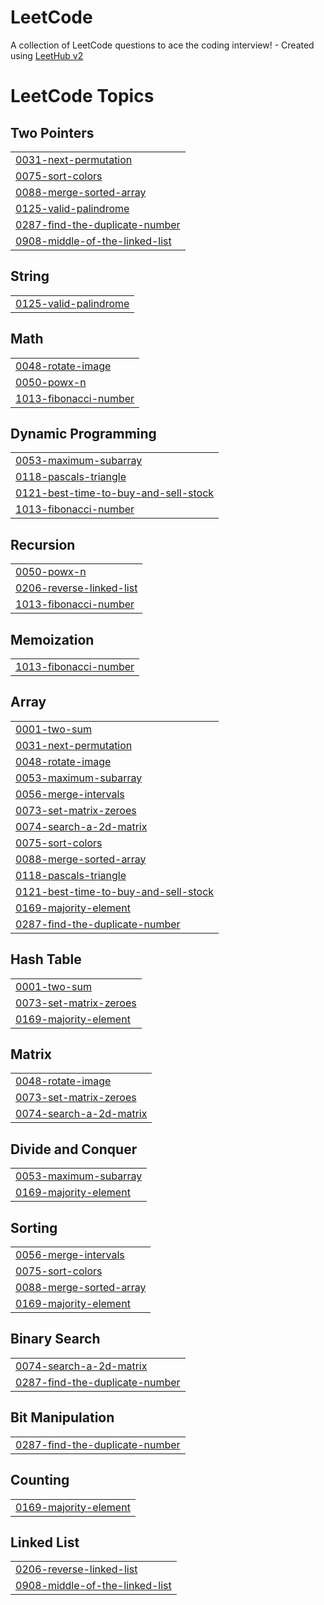# LeetCode
A collection of LeetCode questions to ace the coding interview! - Created using [LeetHub v2](https://github.com/arunbhardwaj/LeetHub-2.0)

<!---LeetCode Topics Start-->
# LeetCode Topics
## Two Pointers
|  |
| ------- |
| [0031-next-permutation](https://github.com/xevohere/LeetCode/tree/master/0031-next-permutation) |
| [0075-sort-colors](https://github.com/xevohere/LeetCode/tree/master/0075-sort-colors) |
| [0088-merge-sorted-array](https://github.com/xevohere/LeetCode/tree/master/0088-merge-sorted-array) |
| [0125-valid-palindrome](https://github.com/xevohere/LeetCode/tree/master/0125-valid-palindrome) |
| [0287-find-the-duplicate-number](https://github.com/xevohere/LeetCode/tree/master/0287-find-the-duplicate-number) |
| [0908-middle-of-the-linked-list](https://github.com/xevohere/LeetCode/tree/master/0908-middle-of-the-linked-list) |
## String
|  |
| ------- |
| [0125-valid-palindrome](https://github.com/xevohere/LeetCode/tree/master/0125-valid-palindrome) |
## Math
|  |
| ------- |
| [0048-rotate-image](https://github.com/xevohere/LeetCode/tree/master/0048-rotate-image) |
| [0050-powx-n](https://github.com/xevohere/LeetCode/tree/master/0050-powx-n) |
| [1013-fibonacci-number](https://github.com/xevohere/LeetCode/tree/master/1013-fibonacci-number) |
## Dynamic Programming
|  |
| ------- |
| [0053-maximum-subarray](https://github.com/xevohere/LeetCode/tree/master/0053-maximum-subarray) |
| [0118-pascals-triangle](https://github.com/xevohere/LeetCode/tree/master/0118-pascals-triangle) |
| [0121-best-time-to-buy-and-sell-stock](https://github.com/xevohere/LeetCode/tree/master/0121-best-time-to-buy-and-sell-stock) |
| [1013-fibonacci-number](https://github.com/xevohere/LeetCode/tree/master/1013-fibonacci-number) |
## Recursion
|  |
| ------- |
| [0050-powx-n](https://github.com/xevohere/LeetCode/tree/master/0050-powx-n) |
| [0206-reverse-linked-list](https://github.com/xevohere/LeetCode/tree/master/0206-reverse-linked-list) |
| [1013-fibonacci-number](https://github.com/xevohere/LeetCode/tree/master/1013-fibonacci-number) |
## Memoization
|  |
| ------- |
| [1013-fibonacci-number](https://github.com/xevohere/LeetCode/tree/master/1013-fibonacci-number) |
## Array
|  |
| ------- |
| [0001-two-sum](https://github.com/xevohere/LeetCode/tree/master/0001-two-sum) |
| [0031-next-permutation](https://github.com/xevohere/LeetCode/tree/master/0031-next-permutation) |
| [0048-rotate-image](https://github.com/xevohere/LeetCode/tree/master/0048-rotate-image) |
| [0053-maximum-subarray](https://github.com/xevohere/LeetCode/tree/master/0053-maximum-subarray) |
| [0056-merge-intervals](https://github.com/xevohere/LeetCode/tree/master/0056-merge-intervals) |
| [0073-set-matrix-zeroes](https://github.com/xevohere/LeetCode/tree/master/0073-set-matrix-zeroes) |
| [0074-search-a-2d-matrix](https://github.com/xevohere/LeetCode/tree/master/0074-search-a-2d-matrix) |
| [0075-sort-colors](https://github.com/xevohere/LeetCode/tree/master/0075-sort-colors) |
| [0088-merge-sorted-array](https://github.com/xevohere/LeetCode/tree/master/0088-merge-sorted-array) |
| [0118-pascals-triangle](https://github.com/xevohere/LeetCode/tree/master/0118-pascals-triangle) |
| [0121-best-time-to-buy-and-sell-stock](https://github.com/xevohere/LeetCode/tree/master/0121-best-time-to-buy-and-sell-stock) |
| [0169-majority-element](https://github.com/xevohere/LeetCode/tree/master/0169-majority-element) |
| [0287-find-the-duplicate-number](https://github.com/xevohere/LeetCode/tree/master/0287-find-the-duplicate-number) |
## Hash Table
|  |
| ------- |
| [0001-two-sum](https://github.com/xevohere/LeetCode/tree/master/0001-two-sum) |
| [0073-set-matrix-zeroes](https://github.com/xevohere/LeetCode/tree/master/0073-set-matrix-zeroes) |
| [0169-majority-element](https://github.com/xevohere/LeetCode/tree/master/0169-majority-element) |
## Matrix
|  |
| ------- |
| [0048-rotate-image](https://github.com/xevohere/LeetCode/tree/master/0048-rotate-image) |
| [0073-set-matrix-zeroes](https://github.com/xevohere/LeetCode/tree/master/0073-set-matrix-zeroes) |
| [0074-search-a-2d-matrix](https://github.com/xevohere/LeetCode/tree/master/0074-search-a-2d-matrix) |
## Divide and Conquer
|  |
| ------- |
| [0053-maximum-subarray](https://github.com/xevohere/LeetCode/tree/master/0053-maximum-subarray) |
| [0169-majority-element](https://github.com/xevohere/LeetCode/tree/master/0169-majority-element) |
## Sorting
|  |
| ------- |
| [0056-merge-intervals](https://github.com/xevohere/LeetCode/tree/master/0056-merge-intervals) |
| [0075-sort-colors](https://github.com/xevohere/LeetCode/tree/master/0075-sort-colors) |
| [0088-merge-sorted-array](https://github.com/xevohere/LeetCode/tree/master/0088-merge-sorted-array) |
| [0169-majority-element](https://github.com/xevohere/LeetCode/tree/master/0169-majority-element) |
## Binary Search
|  |
| ------- |
| [0074-search-a-2d-matrix](https://github.com/xevohere/LeetCode/tree/master/0074-search-a-2d-matrix) |
| [0287-find-the-duplicate-number](https://github.com/xevohere/LeetCode/tree/master/0287-find-the-duplicate-number) |
## Bit Manipulation
|  |
| ------- |
| [0287-find-the-duplicate-number](https://github.com/xevohere/LeetCode/tree/master/0287-find-the-duplicate-number) |
## Counting
|  |
| ------- |
| [0169-majority-element](https://github.com/xevohere/LeetCode/tree/master/0169-majority-element) |
## Linked List
|  |
| ------- |
| [0206-reverse-linked-list](https://github.com/xevohere/LeetCode/tree/master/0206-reverse-linked-list) |
| [0908-middle-of-the-linked-list](https://github.com/xevohere/LeetCode/tree/master/0908-middle-of-the-linked-list) |
<!---LeetCode Topics End-->